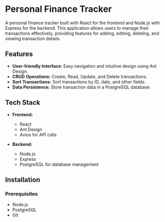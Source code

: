 ﻿# Personal Finance Tracker

A personal finance tracker built with React for the frontend and Node.js with Express for the backend. This application allows users to manage their transactions effectively, providing features for adding, editing, deleting, and viewing transaction details.

## Features

- **User-friendly Interface:** Easy navigation and intuitive design using Ant Design.
- **CRUD Operations:** Create, Read, Update, and Delete transactions.
- **Sort Transactions:** Sort transactions by ID, date, and other fields.
- **Data Persistence:** Store transaction data in a PostgreSQL database.

## Tech Stack

- **Frontend:**
  - React
  - Ant Design
  - Axios for API calls

- **Backend:**
  - Node.js
  - Express
  - PostgreSQL for database management

## Installation

### Prerequisites

- Node.js
- PostgreSQL
- Git
